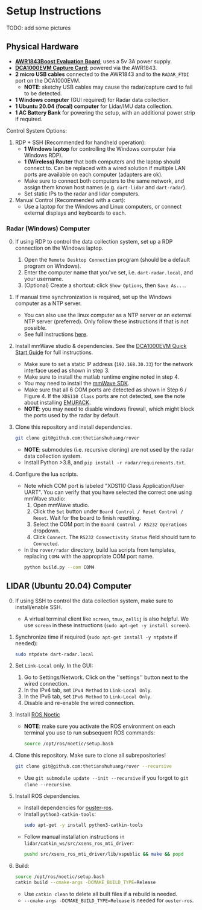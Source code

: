 
# Setup Instructions

TODO: add some pictures

## Physical Hardware

- **[AWR1843Boost Evaluation Board](https://www.ti.com/tool/AWR1843BOOST)**; uses a 5v 3A power supply.
- **[DCA1000EVM Capture Card](https://www.ti.com/tool/DCA1000EVM)**; powered via the AWR1843.
- **2 micro USB cables** connected to the AWR1843 and to the `RADAR_FTDI` port on the DCA1000EVM.
    - **NOTE**: sketchy USB cables may cause the radar/capture card to fail to be detected.
- **1 Windows computer** (GUI required) for Radar data collection.
- **1 Ubuntu 20.04 (focal) computer** for Lidar/IMU data collection.
- **1 AC Battery Bank** for powering the setup, with an additional power strip if required.

Control System Options:
1. RDP + SSH (Recommended for handheld operation):
    - **1 Windows laptop** for controlling the Windows computer (via Windows RDP).
    - **1 (Wireless) Router** that both computers and the laptop should connect to. Can be replaced with a wired solution if multiple LAN ports are available on each computer (adapters are ok).
    - Make sure to connect both computers to the same network, and assign them known host names (e.g. `dart-lidar` and `dart-radar`).
    - Set static IPs to the radar and lidar computers.
2. Manual Control (Recommended with a cart):
    -  Use a laptop for the Windows and Linux computers, or connect external displays and keyboards to each.

### Radar (Windows) Computer

0. If using RDP to control the data collection system, set up a RDP connection on the Windows laptop.
    1. Open the `Remote Desktop Connection` program (should be a default program on Windows).
    2. Enter the computer name that you've set, i.e. `dart-radar.local`, and your username.
    3. (Optional) Create a shortcut: click `Show Options`, then `Save As...`.

1. If manual time synchronization is required, set up the Windows computer as a NTP server.
    - You can also use the linux computer as a NTP server or an external NTP server (preferred). Only follow these instructions if that is not possible.
    - See full instructions [here](https://techlibrary.hpe.com/docs/otlink-wo/How-to-Configure-a-Local-NTP-Server.html).

2. Install mmWave studio & dependencies. See the [DCA1000EVM Quick Start Guide](https://www.ti.com/tool/DCA1000EVM) for full instructions.
    - Make sure to set a static IP address (`192.168.30.33`) for the network interface used as shown in step 3.
    - Make sure to install the matlab runtime engine noted in step 4.
    - You may need to install the [mmWave SDK](https://www.ti.com/tool/MMWAVE-SDK).
    - Make sure that all 6 COM ports are detected as shown in Step 6 / Figure 4. If the `XDS110 Class` ports are not detected, see the note about installing [EMUPACK](http://processors.wiki.ti.com/index.php/XDS_Emulation_Software_Package).
    - **NOTE**: you may need to disable windows firewall, which might block the ports used by the radar by default.

3. Clone this repository and install dependencies.
    ```sh
    git clone git@github.com:thetianshuhuang/rover
    ```
    - **NOTE**: submodules (i.e. recursive cloning) are not used by the radar data collection system.
    - Install Python >3.8, and `pip install -r radar/requirements.txt`.

4. Configure the lua scripts.
    - Note which COM port is labeled "XDS110 Class Application/User UART". You can verify that you have selected the correct one using mmWave studio:
        1. Open mmWave studio.
        2. Click the `Set` button under `Board Control / Reset Control / Reset`. Wait for the board to finish resetting.
        3. Select the COM port in the `Board Control / RS232 Operations` dropdown.
        4. Click `Connect`. The `RS232 Connectivity Status` field should turn to `Connected`.
    - In the `rover/radar` directory, build lua scripts from templates, replacing `COM4` with the appropriate COM port name.
        ```sh
        python build.py --com COM4
        ```

## LIDAR (Ubuntu 20.04) Computer

0. If using SSH to control the data collection system, make sure to install/enable SSH.
    - A virtual terminal client like `screen`, `tmux`, `zellij` is also helpful. We use `screen` in these instructions (`sudo apt-get -y install screen`).

1. Synchronize time if required (`sudo apt-get install -y ntpdate` if needed):
    ```sh
    sudo ntpdate dart-radar.local
    ```

2. Set `Link-Local` only. In the GUI:
    1. Go to Settings/Network. Click on the ''settings'' button next to the wired connection.
    2. In the IPv4 tab, set `IPv4 Method` to `Link-Local Only`.
    3. In the IPv6 tab, set `IPv6 Method` to `Link-Local Only`.
    4. Disable and re-enable the wired connection.

3. Install [ROS Noetic](http://wiki.ros.org/noetic/Installation/Ubuntu)
    - **NOTE**: make sure you activate the ROS environment on each terminal you use to run subsequent ROS commands:
        ```sh
        source /opt/ros/noetic/setup.bash
        ```

4. Clone this repository. Make sure to clone all subrepositories!
    ```sh
    git clone git@github.com:thetianshuhuang/rover --recursive
    ```
    -  Use `git submodule update --init --recursive` if you forgot to `git clone --recursive`.

5. Install ROS dependencies.
    - Install dependencies for [ouster-ros](https://github.com/ouster-lidar/ouster-ros).
    - Install `python3-catkin-tools`:
        ```sh
        sudo apt-get -y install python3-catkin-tools
        ```
    - Follow manual installation instructions in `lidar/catkin_ws/src/xsens_ros_mti_driver`:
        ```sh
        pushd src/xsens_ros_mti_driver/lib/xspublic && make && popd
        ```
6. Build:
    ```sh
    source /opt/ros/noetic/setup.bash
    catkin build --cmake-args -DCMAKE_BUILD_TYPE=Release
    ```
    - Use `catkin clean` to delete all built files if a rebuild is needed.
    - `--cmake-args -DCMAKE_BUILD_TYPE=Release` is needed for `ouster-ros`.
